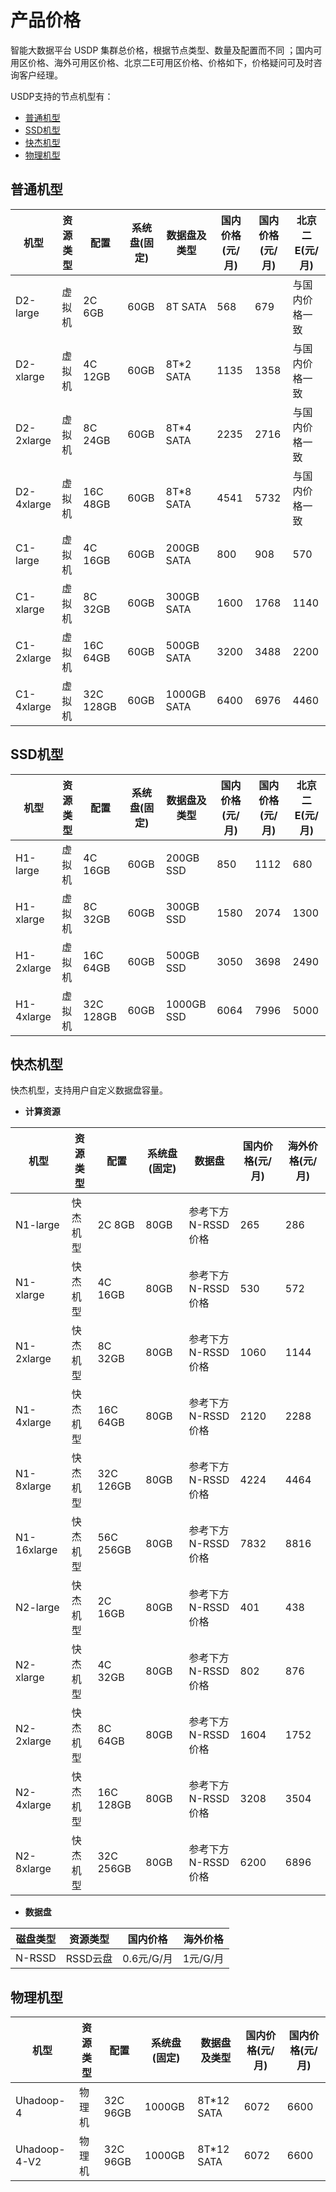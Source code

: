 # 产品价格

智能大数据平台 USDP 集群总价格，根据节点类型、数量及配置而不同 ；国内可用区价格、海外可用区价格、北京二E可用区价格、价格如下，价格疑问可及时咨询客户经理。



USDP支持的节点机型有：

- [普通机型](/USDP/price?id=普通机型)
- [SSD机型](/USDP/price?id=SSD机型)
- [快杰机型](/USDP/price?id=快杰机型)
- [物理机型](/USDP/price?id=物理机型)



## 普通机型

| 机型       | 资源类型 | 配置      | 系统盘(固定) | 数据盘及类型 | 国内价格(元/月) | 国内价格(元/月) | 北京二E(元/月) |
| ---------- | -------- | --------- | ------------ | ------------ | --------------- | --------------- | -------------- |
| D2-large   | 虚拟机   | 2C 6GB    | 60GB         | 8T SATA      | 568             | 679             | 与国内价格一致 |
| D2-xlarge  | 虚拟机   | 4C 12GB   | 60GB         | 8T*2 SATA    | 1135            | 1358            | 与国内价格一致 |
| D2-2xlarge | 虚拟机   | 8C 24GB   | 60GB         | 8T*4 SATA    | 2235            | 2716            | 与国内价格一致 |
| D2-4xlarge | 虚拟机   | 16C 48GB  | 60GB         | 8T*8 SATA    | 4541            | 5732            | 与国内价格一致 |
| C1-large   | 虚拟机   | 4C 16GB   | 60GB         | 200GB SATA   | 800             | 908             | 570            |
| C1-xlarge  | 虚拟机   | 8C 32GB   | 60GB         | 300GB SATA   | 1600            | 1768            | 1140           |
| C1-2xlarge | 虚拟机   | 16C 64GB  | 60GB         | 500GB SATA   | 3200            | 3488            | 2200           |
| C1-4xlarge | 虚拟机   | 32C 128GB | 60GB         | 1000GB SATA  | 6400            | 6976            | 4460           |



## SSD机型

| 机型       | 资源类型 | 配置      | 系统盘(固定) | 数据盘及类型 | 国内价格(元/月) | 国内价格(元/月) | 北京二E(元/月) |
| ---------- | -------- | --------- | ------------ | ------------ | --------------- | --------------- | -------------- |
| H1-large   | 虚拟机   | 4C 16GB   | 60GB         | 200GB SSD    | 850             | 1112            | 680            |
| H1-xlarge  | 虚拟机   | 8C 32GB   | 60GB         | 300GB SSD    | 1580            | 2074            | 1300           |
| H1-2xlarge | 虚拟机   | 16C 64GB  | 60GB         | 500GB SSD    | 3050            | 3698            | 2490           |
| H1-4xlarge | 虚拟机   | 32C 128GB | 60GB         | 1000GB SSD   | 6064            | 7996            | 5000           |



## 快杰机型

快杰机型，支持用户自定义数据盘容量。

- **计算资源**

| 机型        | 资源类型 | 配置      | 系统盘(固定) | 数据盘             | 国内价格(元/月) | 海外价格(元/月) |
| ----------- | -------- | --------- | ------------ | ------------------ | --------------- | --------------- |
| N1-large    | 快杰机型 | 2C 8GB    | 80GB         | 参考下方N-RSSD价格 | 265             | 286             |
| N1-xlarge   | 快杰机型 | 4C 16GB   | 80GB         | 参考下方N-RSSD价格 | 530             | 572             |
| N1-2xlarge  | 快杰机型 | 8C 32GB   | 80GB         | 参考下方N-RSSD价格 | 1060            | 1144            |
| N1-4xlarge  | 快杰机型 | 16C 64GB  | 80GB         | 参考下方N-RSSD价格 | 2120            | 2288            |
| N1-8xlarge  | 快杰机型 | 32C 126GB | 80GB         | 参考下方N-RSSD价格 | 4224            | 4464            |
| N1-16xlarge | 快杰机型 | 56C 256GB | 80GB         | 参考下方N-RSSD价格 | 7832            | 8816            |
| N2-large    | 快杰机型 | 2C 16GB   | 80GB         | 参考下方N-RSSD价格 | 401             | 438             |
| N2-xlarge   | 快杰机型 | 4C 32GB   | 80GB         | 参考下方N-RSSD价格 | 802             | 876             |
| N2-2xlarge  | 快杰机型 | 8C 64GB   | 80GB         | 参考下方N-RSSD价格 | 1604            | 1752            |
| N2-4xlarge  | 快杰机型 | 16C 128GB | 80GB         | 参考下方N-RSSD价格 | 3208            | 3504            |
| N2-8xlarge  | 快杰机型 | 32C 256GB | 80GB         | 参考下方N-RSSD价格 | 6200            | 6896            |

- **数据盘**

| 磁盘类型 | 资源类型 | 国内价格   | 海外价格 |
| -------- | -------- | ---------- | -------- |
| N-RSSD   | RSSD云盘 | 0.6元/G/月 | 1元/G/月 |



## 物理机型

| 机型         | 资源类型 | 配置     | 系统盘(固定) | 数据盘及类型 | 国内价格(元/月) | 国内价格(元/月) |
| ------------ | -------- | -------- | ------------ | ------------ | --------------- | --------------- |
| Uhadoop-4    | 物理机   | 32C 96GB | 1000GB       | 8T*12 SATA   | 6072            | 6600            |
| Uhadoop-4-V2 | 物理机   | 32C 96GB | 1000GB       | 8T*12 SATA   | 6072            | 6600            |

